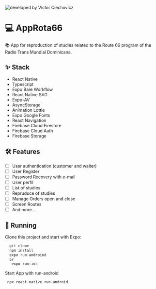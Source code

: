 ![developed by Victor Ciechovicz](https://user-images.githubusercontent.com/106246945/229948251-566e81a8-31d4-477b-b36d-059b2463e1eb.png)


# ****💻 AppRota66****

📚 App for reproduction of studies related to the Route 66 program of the Radio Trans Mundial Dominicana.
 
## ****✨ Stack****

- React Native
- Typescript
- Expo Bare Workflow
- React Native SVG
- Expo-AV
- AsyncStorage
- Animation Lottie
- Expo Google Fonts
- React Navigation
- Firebase Cloud Firestore
- Firebase Cloud Auth
- Firebase Storage

## **🛠️ Features**

- [ ] User authentication (customer and waiter)
- [ ] User Register
- [ ] Password Recovery with e-mail
- [ ] User perfil
- [ ] List of studies
- [ ] Repruduce of studies
- [ ] Manage Orders open and close
- [ ] Screen Routes
- [ ] And more...

## 🔧 ****Running****

Clone this project and start with Expo:

```jsx
  git clone
  npm install
  expo run:androind
  or
   expo run:ios
```
Start App with run-android
```jsx
 npx react-native run-android
```
